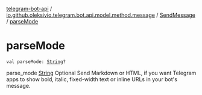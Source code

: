 [telegram-bot-api](../../index.md) / [io.github.oleksivio.telegram.bot.api.model.method.message](../index.md) / [SendMessage](index.md) / [parseMode](./parse-mode.md)

# parseMode

`val parseMode: `[`String`](https://kotlinlang.org/api/latest/jvm/stdlib/kotlin/-string/index.html)`?`

parse_mode [String](https://kotlinlang.org/api/latest/jvm/stdlib/kotlin/-string/index.html) Optional Send Markdown or HTML,
if you want Telegram apps to show bold, italic, fixed-width text or inline URLs in your bot's message.

